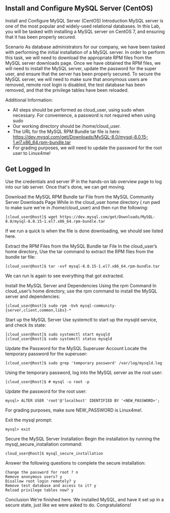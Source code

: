 ## Install and Configure MySQL Server (CentOS)

Install and Configure MySQL Server (CentOS)
Introduction
MySQL server is one of the most popular and widely-used relational databases. In this Lab, you will be tasked with installing a MySQL server on CentOS 7, and ensuring that it has been properly secured.

Scenario
As database administrators for our company, we have been tasked with performing the initial installation of a MySQL server. In order to perform this task, we will need to download the appropriate RPM files from the MySQL server downloads page. Once we have obtained the RPM files, we will need to install the MySQL server, update the password for the super user, and ensure that the server has been properly secured. To secure the MySQL server, we will need to make sure that anonymous users are removed, remote root login is disabled, the test database has been removed, and that the privilege tables have been reloaded.

Additional Information:

- All steps should be performed as cloud_user, using sudo when necessary. For convenience, a password is not required when using sudo
- Our working directory should be /home/cloud_user.
- The URL for the MySQL RPM Bundle tar file is here: https://dev.mysql.com/get/Downloads/MySQL-8.0/mysql-8.0.15-1.el7.x86_64.rpm-bundle.tar
- For grading purposes, we will need to update the password for the root user to Linux4me!

## Get Logged In
Use the credentials and server IP in the hands-on lab overview page to log into our lab server. Once that's done, we can get moving.

Download the MySQL RPM Bundle tar File from the MySQL Community Server Downloads Page
While in the cloud_user home directory ( run pwd to make sure we're in /home/cloud_user) and then run the following:
```
[cloud_user@host]$ wget https://dev.mysql.com/get/Downloads/MySQL-8.0/mysql-8.0.15-1.el7.x86_64.rpm-bundle.tar
```

If we run a quick ls when the file is done downloading, we should see listed here.

Extract the RPM Files from the MySQL Bundle tar File
In the cloud_user’s home directory, Use the tar command to extract the RPM files from the bundle tar file:
```
[cloud_user@host]$ tar -xvf mysql-8.0.15-1.el7.x86_64.rpm-bundle.tar
```

We can run ls again to see everything that got extracted.

Install the MySQL Server and Dependencies Using the rpm Command
In cloud_user’s home directory, use the rpm command to install the MySQL server and dependencies:
```
[cloud_user@host]$ sudo rpm -Uvh mysql-community-{server,client,common,libs}-*
```

Start up the MySQL Server
Use systemctl to start up the mysqld service, and check its state:
```
[cloud_user@host]$ sudo systemctl start mysqld
[cloud_user@host]$ sudo systemctl status mysqld
```

Update the Password for the MySQL Superuser Account
Locate the temporary password for the superuser:
```
[cloud_user@host]$ sudo grep 'temporary password' /var/log/mysqld.log
```

Using the temporary password, log into the MySQL server as the root user:
```
[cloud_user@host]$ # mysql -u root -p
```

Update the password for the root user:
```
mysql> ALTER USER 'root'@'localhost' IDENTIFIED BY '<NEW_PASSWORD>';
```

For grading purposes, make sure NEW_PASSWORD is Linux4me!.

Exit the mysql prompt:
```
mysql> exit
```

Secure the MySQL Server Installation
Begin the installation by running the mysql_secure_installation command:
```
cloud_user@host]$ mysql_secure_installation
```

Answer the following questions to complete the secure installation:
```
Change the password for root ? n
Remove anonymous users? y
Disallow root login remotely? y
Remove test database and access to it? y
Reload privilege tables now? y
```

Conclusion
We're finished here. We installed MySQL, and have it set up in a secure state, just like we were asked to do. Congratulations!

